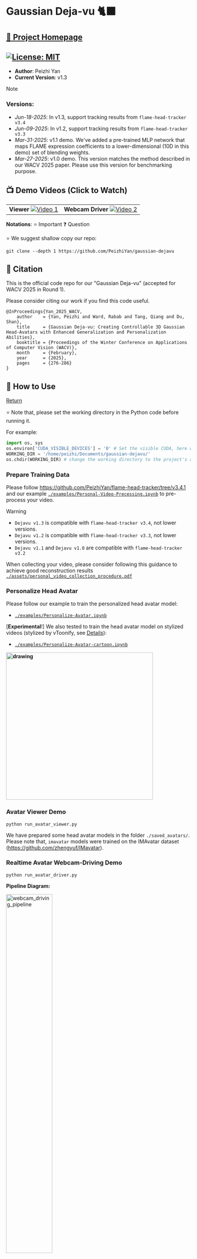 # Gaussian Deja-vu 🐈‍⬛

## **[🚀 Project Homepage](https://peizhiyan.github.io/docs/dejavu/index.html)**

## [![License: MIT](https://img.shields.io/badge/License-MIT-yellow.svg)](https://opensource.org/licenses/MIT)


- **Author**: Peizhi Yan
- **Current Version**: v1.3

> [!NOTE]
> ### Versions:
> - _Jun-18-2025_: In v1.3, support tracking results from ```flame-head-tracker v3.4```
> - _Jun-09-2025_: In v1.2, support tracking results from ```flame-head-tracker v3.3```
> - _Mar-31-2025_: v1.1 demo. We've added a pre-trained MLP network that maps FLAME expression coefficients to a lower-dimensional (10D in this demo) set of blending weights.
> - _Mar-27-2025_: v1.0 demo. This version matches the method described in our WACV 2025 paper. Please use this version for benchmarking purpose.


## 📺 Demo Videos (Click to Watch)
<div align="center">
  <table>
    <tr>
      <td>
        <b>Viewer</b>
        <a href="https://www.youtube.com/watch?v=Tm7uPEYzfpo">
          <img src="https://img.youtube.com/vi/Tm7uPEYzfpo/0.jpg" alt="Video 1">
        </a>
      </td>
      <td>
        <b>Webcam Driver</b>
        <a href="https://www.youtube.com/watch?v=j47MnAf9jRo">
          <img src="https://img.youtube.com/vi/j47MnAf9jRo/0.jpg" alt="Video 2">
        </a>
      </td>
    </tr>
  </table>
</div>



**Notations**:
⭐ Important 
❓ Question


⭐ We suggest shallow copy our repo:
```
git clone --depth 1 https://github.com/PeizhiYan/gaussian-dejavu
```





## 💚 Citation

This is the official code repo for our "Gaussian Deja-vu" (accepted for WACV 2025 in Round 1). 

Please consider citing our work if you find this code useful.
```
@InProceedings{Yan_2025_WACV,
    author    = {Yan, Peizhi and Ward, Rabab and Tang, Qiang and Du, Shan},
    title     = {Gaussian Deja-vu: Creating Controllable 3D Gaussian Head-Avatars with Enhanced Generalization and Personalization Abilities},
    booktitle = {Proceedings of the Winter Conference on Applications of Computer Vision (WACV)},
    month     = {February},
    year      = {2025},
    pages     = {276-286}
}
```






## 🧸 How to Use

[Return](#)

⭐ Note that, please set the working directory in the Python code before running it.

For example:

```python
import os, sys
os.environ['CUDA_VISIBLE_DEVICES'] = '0' # Set the visible CUDA, here we use the second GPU
WORKING_DIR = '/home/peizhi/Documents/gaussian-dejavu/'
os.chdir(WORKING_DIR) # change the working directory to the project's absolute path
```

### Prepare Training Data

Please follow https://github.com/PeizhiYan/flame-head-tracker/tree/v3.4.1 and our example [```./examples/Personal-Video-Precessing.ipynb```](./examples/Personal-Video-Processing.ipynb) to pre-process your video.

> [!WARNING]
> - ```Dejavu v1.3``` is compatible with ```flame-head-tracker v3.4```, not lower versions.
> - ```Dejavu v1.2``` is compatible with ```flame-head-tracker v3.3```, not lower versions.
> - ```Dejavu v1.1``` and ```Dejavu v1.0``` are compatible with ```flame-head-tracker v3.2```

When collecting your video, please consider following this guidance to achieve good reconstruction results [```./assets/personal_video_collection_procedure.pdf```](./assets/personal_video_collection_procedure.pdf)

### Personalize Head Avatar

Please follow our example to train the personalized head avatar model:
- [```./examples/Personalize-Avatar.ipynb```](./examples/Personalize-Avatar.ipynb)

[**Experimental**!] We also tested to train the head avatar model on stylized videos (stylized by vToonify, see [Details](./assets/README-cartoon.md)):
- [```./examples/Personalize-Avatar-cartoon.ipynb```](./examples/Personalize-Avatar-cartoon.ipynb)
<div align="left"> 
  <b><img src="./assets/cartoon-demo.gif" alt="drawing" width="400"/></b>
</div>


### Avatar Viewer Demo

```
python run_avatar_viewer.py
```

We have prepared some head avatar models in the folder ```./saved_avatars/```. Please note that, ```imavatar``` models were trained on the IMAvatar dataset (https://github.com/zhengyuf/IMavatar). 


### Realtime Avatar Webcam-Driving Demo

```
python run_avatar_driver.py
```

**Pipeline Diagram:**

<div align="left">
  <img src="./assets/dejavu_realtime_driving_demo.png" alt="webcam_driving_pipeline" width="50%">
</div>

>
> We use Mediapipe's face blendshape scores to drive our avatar.
> We use pre-calculated mappings (https://github.com/PeizhiYan/mediapipe-blendshapes-to-flame) to derive the blendshape scores to FLAME's expression coefficients, jaw pose and eye pose.
>
> **Note that**: The driver demo is not optimized for run-time effieiency, therefore the actual fps will be low and cannot reflect the real-time efficiency of 3DGS.
> 





## 🟠 Environment Setup


### Prerequisites:

- **GPU**: 
  - Nvidia GPU with >= 6GB memory (recommend > 8GB). 
  - Training needs better GPU, >= 24GB memory is recommended. We tested the code on Nvidia A6000 (48GB) GPU.
  - We tested inference on RTX3070.
- **OS**: 
  - **Ubuntu** Linux is highly recommended (we tested on 22.04 LTS and 24.04 LTS).
  - We also tested running the inference code on **Windows** system. However, setting up the environment might be a bit more complex.

⭐ We also suggest you to follow this repo https://github.com/ShenhanQian/GaussianAvatars to setup the environment. Otherwise, you can follow the following steps:


<details>
  <summary>Click to expand ⬇️</summary>

  ### Step 1: Create a conda environment. 

  ```
  conda create --name dejavu -y python=3.10
  conda activate dejavu
  ```

  ### Step 2: Install necessary libraries.

  #### Nvidia CUDA compiler (11.7)

  ```
  conda install -c "nvidia/label/cuda-11.7.1" cuda-toolkit ninja

  # (Linux only) ----------
  ln -s "$CONDA_PREFIX/lib" "$CONDA_PREFIX/lib64"  # to avoid error "/usr/bin/ld: cannot find -lcudart"

  # Install NVCC (optional, if the NVCC is not installed successfully try this)
  conda install -c conda-forge cudatoolkit=11.7 cudatoolkit-dev=11.7
  ```

  After install, check NVCC version (should be 11.7):

  ```
  nvcc --version
  ```

  #### PyTorch (2.0 with CUDA)

  ```
  pip install torch==2.0.1 torchvision --index-url https://download.pytorch.org/whl/cu117
  ```

  Now let's test if PyTorch is able to access CUDA device, the result should be ```True```:

  ```
  python -c "import torch; print(torch.cuda.is_available())"
  ```

  #### Some Python packages

  ```
  pip install -r requirements.txt
  ```

  **Note that**, by this time we have tested the following versions of ```nvdiffrast``` and ```pytorch3d```:
  - nvdiffrast == **0.3.1**
  - pytorch3d  == **0.7.8**




  #### Troubleshoot (Linux)

  Note that the NVCC needs g++ < 12:
  ```
  sudo update-alternatives --install /usr/bin/gcc gcc /usr/bin/gcc-11 50
  sudo update-alternatives --install /usr/bin/g++ g++ /usr/bin/g++-11 50
  sudo update-alternatives --install /usr/bin/c++ c++ /usr/bin/g++-11 50
  ```

  If there is problem with **nvdiffrast**, check whether it is related to the EGL header file in the error message. If it is, install the EGL Development Libraries (for Ubuntu/Debian-based systems):
  
  ```bash
  sudo apt-get update
  sudo apt-get install libegl1-mesa-dev
  ```
  Then, uninstall nvdiffrast and reinstall it.

</details>



## ⭐ Download some necessary model files.

Because of **copyright concerns**, we cannot re-share any of the following model files. Please follow the instructions to download the necessary model file.

- Download ```FLAME 2020 (fixed mouth, improved expressions, more data)``` from https://flame.is.tue.mpg.de/ and extract to ```./models/FLAME2020```
    - Note that, the ```./models/head_template.obj``` is the FLAME's template head mesh with some modifications we made. Because it is an edited version, we have to put it here. But remember to request the FLAME model from their official website before using it! The copyright (besides the modifications we made) belongs to the original FLAME copyright owners https://flame.is.tue.mpg.de 

- Download ```face_landmarker.task``` from https://storage.googleapis.com/mediapipe-models/face_landmarker/face_landmarker/float16/1/face_landmarker.task, rename as ```face_landmarker_v2_with_blendshapes.task```, and save at ```./models/```

- Download our network weights and save to ```./models/dejavu_network.pt```
  - Option 1 (from UBC ECE's server): https://people.ece.ubc.ca/yanpz/DEJAVU/dejavu_network.pt
  - Option 2 (from Github): https://github.com/PeizhiYan/gaussian-dejavu/releases/download/v1.1/dejavu_network.pt

- (Optional: for demo) Download pre-trained avatars and extract to ```./saved_avatars/```
  - https://github.com/PeizhiYan/gaussian-dejavu/releases/download/v1.1/imavatar-subject1-uv320-1.1.zip
  - https://github.com/PeizhiYan/gaussian-dejavu/releases/download/v1.1/imavatar-subject2-uv320-1.1.zip
  - https://github.com/PeizhiYan/gaussian-dejavu/releases/download/v1.1/peizhi-cartoon-uv320-v1.1.zip
  - https://github.com/PeizhiYan/gaussian-dejavu/releases/download/v1.1/peizhi-uv180-1.1.zip


The structure of ```./models``` should be:
```
./models/
  ├── dejavu_network.pt
  ├── face_landmarker_v2_with_blendshapes.task
  ├── FLAME2020
  │   ├── female_model.pkl
  │   ├── generic_model.pkl
  │   ├── male_model.pkl
  │   └── Readme.pdf
  ├── head_template.obj
  ├── landmark_embedding.npy
  ├── mediapipe_to_flame
  │   ├── mappings
  │   │   ├── bs2exp.npy
  │   │   ├── bs2eye.npy
  │   │   └── bs2pose.npy
  │   ├── MP2FLAME.py
  │   ├── mlp.pth
  │   └── README.md
  ├── uv_face_weights.npy
  ├── uv_init_opacity_weights.npy
  ├── uv_llip_mask.jpg
  └── uv_position_weights.npy
```






---


# ⚖️ Disclaimer


This code is provided for **research use only**. All models, datasets, and external code used in this project are the property of their respective owners and are subject to their individual copyright and licensing terms. Please strictly adhere to these copyright requirements.

For **commercial use**, you are required to **collect your own dataset** and train the model independently. Additionally, you must obtain the **necessary commercial licenses** for any third-party dependencies included in this project.

This code and the weights are provided "as-is" without any express or implied warranties, including, but not limited to, implied warranties of merchantability and fitness for a particular purpose. We make no guarantees regarding the accuracy, reliability, or fitness of the code and weights for any specific use. Use of this code and weights is entirely at your own risk, and we shall not be liable for any claims, damages, or liabilities arising from their use.







